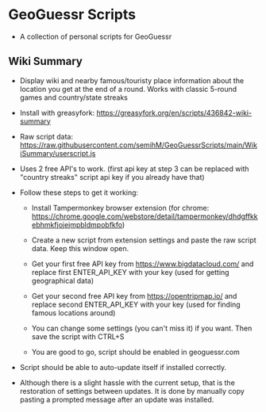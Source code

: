 # GeoGuessr Scripts
- A collection of personal scripts for GeoGuessr
## Wiki Summary
- Display wiki and nearby famous/touristy place information about the location you get at the end of a round. Works with classic 5-round games and country/state streaks
- Install with greasyfork: https://greasyfork.org/en/scripts/436842-wiki-summary
- Raw script data: https://raw.githubusercontent.com/semihM/GeoGuessrScripts/main/WikiSummary/userscript.js
- Uses 2 free API's to work.  (first api key at step 3 can be replaced with "country streaks" script api key if you already have that)
- Follow these steps to get it working:
  + Install Tampermonkey browser extension (for chrome: https://chrome.google.com/webstore/detail/tampermonkey/dhdgffkkebhmkfjojejmpbldmpobfkfo)

  + Create a new script from extension settings and paste the raw script data. Keep this window open.

  + Get your first free API key from https://www.bigdatacloud.com/ and replace first ENTER_API_KEY with your key (used for getting geographical data) 

  + Get your second free API key from https://opentripmap.io/ and replace second ENTER_API_KEY with your key (used for finding famous locations around) 

  + You can change some settings (you can't miss it) if you want. Then save the script with CTRL+S

  + You are good to go, script should be enabled in geoguessr.com

- Script should be able to auto-update itself if installed correctly.
- Although there is a slight hassle with the current setup, that is the restoration of settings between updates. It is done by manually copy pasting a prompted message after an update was installed.
